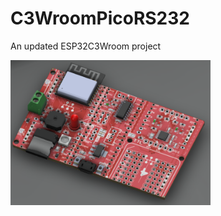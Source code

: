 # C3WroomPicoRS232
An updated ESP32C3Wroom project

<img src="pic/C3WroommBusPicoRS232.png" width=320>
